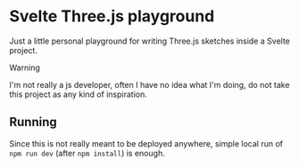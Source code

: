 # Svelte Three.js playground

Just a little personal playground for writing Three.js sketches inside a Svelte project.

> [!WARNING]
> I'm not really a js developer, often I have no idea what I'm doing, do not take this project as any kind of inspiration.

## Running

Since this is not really meant to be deployed anywhere, simple local run of `npm run dev` (after `npm install`) is enough.
